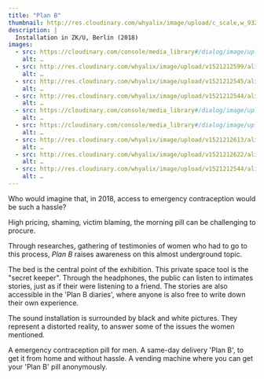 ```yaml
---
title: "Plan B"
thumbnail: http://res.cloudinary.com/whyalix/image/upload/c_scale,w_932/v1521212545/alixlucas/plan-b/DSC07505.jpg
description: |
  Installation in ZK/U, Berlin (2018)
images:
  - src: https://cloudinary.com/console/media_library#/dialog/image/upload/alixlucas%2Fplan-b%2FDSC07500
    alt: …
  - src: http://res.cloudinary.com/whyalix/image/upload/v1521212599/alixlucas/plan-b/DSC07586.jpg
    alt: …
  - src: http://res.cloudinary.com/whyalix/image/upload/v1521212545/alixlucas/plan-b/DSC07505.jpg
    alt: …
  - src: http://res.cloudinary.com/whyalix/image/upload/v1521212544/alixlucas/plan-b/DSC07480.jpg
    alt: …
  - src: https://cloudinary.com/console/media_library#/dialog/image/upload/alixlucas%2Fplan-b%2FDSC07514
    alt: …
  - src: https://cloudinary.com/console/media_library#/dialog/image/upload/alixlucas%2Fplan-b%2FDSC07548
    alt: …
  - src: http://res.cloudinary.com/whyalix/image/upload/v1521212613/alixlucas/plan-b/DSC07590.jpg
    alt: …
  - src: http://res.cloudinary.com/whyalix/image/upload/v1521212622/alixlucas/plan-b/DSC07587.jpg
    alt: …
  - src: http://res.cloudinary.com/whyalix/image/upload/v1521212544/alixlucas/plan-b/DSC07480.jpg
    alt: …
---
```


Who would imagine that, in 2018, access to emergency contraception would be such a hassle?

High pricing, shaming, victim blaming, the morning pill can be challenging to procure.

Through researches, gathering of testimonies of women who had to go to this process, _Plan B_ raises awareness on this almost underground topic.

The bed is the central point of the exhibition. This private space tool is the "secret keeper".
Through the headphones, the public can listen to intimates stories, just as if their were listening to a friend.
The stories are also accessible in the 'Plan B diaries', where anyone is also free to write down their own experience.

The sound installation is surrounded by black and white pictures. They represent a distorted reality, to answer some of the issues the women mentioned.

A emergency contraception pill for men.
A same-day delivery 'Plan B', to get it from home and without hassle.
A vending machine where you can get your 'Plan B' pill anonymously.
